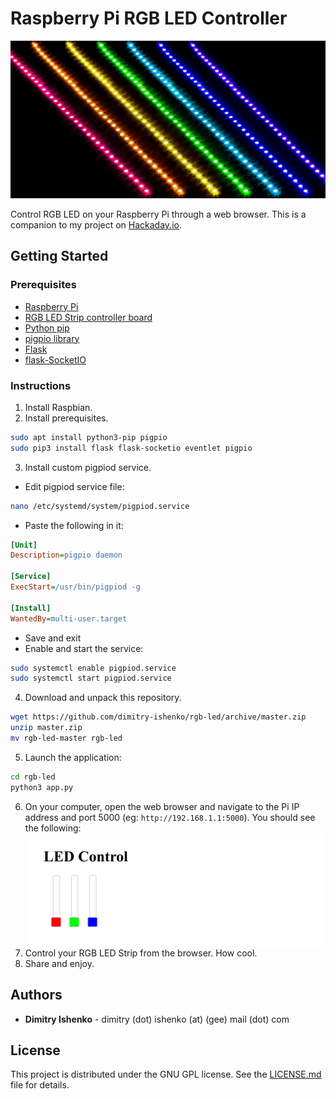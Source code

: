 # Raspberry Pi RGB LED Controller

![background](background.png)

Control RGB LED on your Raspberry Pi through a web browser. This is a companion to my project on [Hackaday.io](https://hackaday.io/project/162126-raspberry-pi-rgb-led-strip-controller).

## Getting Started

### Prerequisites

* [Raspberry Pi](https://www.raspberrypi.org/)
* [RGB LED Strip controller board](https://hackaday.io/project/162126-raspberry-pi-rgb-led-strip-controller)
* [Python pip](https://pypi.org/project/pip/)
* [pigpio library](http://abyz.me.uk/rpi/pigpio/)
* [Flask](http://flask.pocoo.org/)
* [flask-SocketIO](https://flask-socketio.readthedocs.io/en/latest/)

### Instructions

1. Install Raspbian.
2. Install prerequisites.
```bash
sudo apt install python3-pip pigpio
sudo pip3 install flask flask-socketio eventlet pigpio
```
3. Install custom pigpiod service.
- Edit pigpiod service file:
```bash
nano /etc/systemd/system/pigpiod.service
```
- Paste the following in it:
```ini
[Unit]
Description=pigpio daemon

[Service]
ExecStart=/usr/bin/pigpiod -g

[Install]
WantedBy=multi-user.target
```
- Save and exit
- Enable and start the service:
```bash
sudo systemctl enable pigpiod.service
sudo systemctl start pigpiod.service
```
4. Download and unpack this repository.
```bash
wget https://github.com/dimitry-ishenko/rgb-led/archive/master.zip
unzip master.zip
mv rgb-led-master rgb-led
```
5. Launch the application:
```bash
cd rgb-led
python3 app.py
```
6. On your computer, open the web browser and navigate to the Pi IP address and port 5000 (eg: `http://192.168.1.1:5000`). You should see the following:
![image](image.png)
7. Control your RGB LED Strip from the browser. How cool.
8. Share and enjoy.

## Authors

* **Dimitry Ishenko** - dimitry (dot) ishenko (at) (gee) mail (dot) com

## License

This project is distributed under the GNU GPL license. See the
[LICENSE.md](LICENSE.md) file for details.

